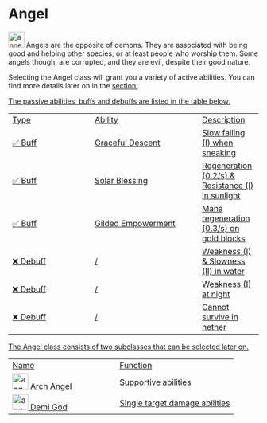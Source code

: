 # Angel

<img src="item_totem_of_undying.png" alt="angel_icon" width="32" style="inline" title="Angel Icon"/> Angels are the opposite of demons. They are associated with being good and helping other species, or at least people who worship them. Some angels though, are corrupted, and they are evil, despite their good nature.

<chapter title="Active Abilities"/>

Selecting the Angel class will grant you a variety of active abilities.
You can find more details later on in the <a href="Elements.md"/>section.

<chapter title="Passive Abilities"/>

The passive abilities, buffs and debuffs are listed in the table below.

<table>
    <tr>
        <td width="150">Type</td>
        <td width="200">Ability</td>
        <td>Description</td>
    </tr>
    <tr>
        <td>✅ Buff</td>
        <td>Graceful Descent</td>
        <td>Slow falling (I) when sneaking</td>
    </tr>
    <tr>
        <td>✅ Buff</td>
        <td>Solar Blessing</td>
        <td>Regeneration (0.2/s) & Resistance (I) in sunlight</td>
    </tr>
    <tr>
        <td>✅ Buff</td>
        <td>Gilded Empowerment</td>
        <td>Mana regeneration (0.3/s) on gold blocks</td>
    </tr>
    <tr>
        <td>❌ Debuff</td>
        <td>/</td>
        <td>Weakness (I) & Slowness (II) in water</td>
    </tr>
    <tr>
        <td>❌ Debuff</td>
        <td>/</td>
        <td>Weakness (I) at night</td>
    </tr>
    <tr>
        <td>❌ Debuff</td>
        <td>/</td>
        <td>Cannot survive in nether</td>
    </tr>
</table>

<chapter title="Subclasses"/>

The Angel class consists of two subclasses that can be selected later on.

<table>
    <tr>
        <td width="200">Name</td>
        <td>Function</td>
    </tr>
    <tr>
        <td><img src="item_totem_of_undying.png" alt="angel_icon" width="32" style="inline" title="Angel Icon"/> Arch Angel</td>
        <td>Supportive abilities</td>
    </tr>
    <tr>
        <td><img src="item_totem_of_undying.png" alt="angel_icon" width="32" style="inline" title="Angel Icon"/> Demi God</td>
        <td>Single target damage abilities</td>
    </tr>
</table>